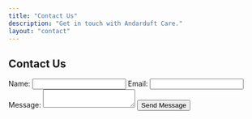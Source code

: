 ```yaml
---
title: "Contact Us"
description: "Get in touch with Andarduft Care."
layout: "contact"
---
```


<section>
    <h2>Contact Us</h2>
    <form action="/contact" method="POST">
      <label for="name">Name:</label>
      <input type="text" id="name" name="name" required>      
      <label for="email">Email:</label>
      <input type="email" id="email" name="email" required>
      <label for="message">Message:</label>
      <textarea id="message" name="message" required></textarea>      
      <button type="submit">Send Message</button>
    </form>
</section>
